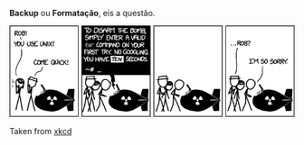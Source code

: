**Backup** ou **Formatação**, eis a questão. 

![First try](first-try.png)

Taken from [xkcd](https://xkcd.com/1168/)
